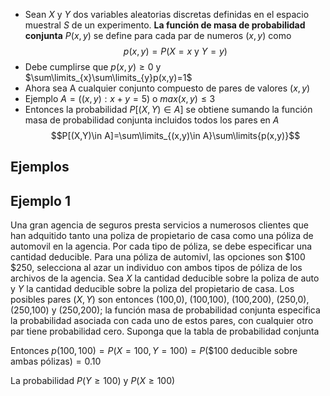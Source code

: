 - Sean $X$ y $Y$ dos variables aleatorias discretas definidas en el espacio muestral $S$ de un experimento. **La función de masa de probabilidad conjunta** $P(x,y)$ se define para cada par de numeros $(x,y)$ como
	$$p(x,y)=P(X=x \text{ y }Y=y)$$
- Debe cumplirse que $p(x,y)\geq0$ y $\sum\limits_{x}\sum\limits_{y}p(x,y)=1$ 
- Ahora sea A cualquier conjunto compuesto de pares de valores $(x,y)$
- Ejemplo $A=((x,y):x+y=5)$ o $max(x,y)\leq3$
- Entonces la probabilidad $P[(X,Y)\in A]$ se obtiene sumando la función masa de probabilidad conjunta incluidos todos los pares en $A$
$$P[(X,Y)\in A]=\sum\limits_{(x,y)\in A}\sum\limits{p(x,y)}$$
## Ejemplos
## Ejemplo 1
Una gran agencia de seguros presta servicios a numerosos clientes que han adquitido tanto una poliza de propietario de casa como una póliza de automovil en la agencia. Por cada tipo de póliza, se debe especificar una cantidad deducible. Para una póliza de automivl, las opciones son $100 $250, selecciona al azar un individuo con ambos tipos de póliza de los archivos de la agencia. Sea $X$ la cantidad deducible sobre la poliza de auto y $Y$ la cantidad deducible sobre la poliza del propietario de casa. Los posibles pares ($X,Y$) son entonces (100,0), (100,100), (100,200), (250,0), (250,100) y (250,200); la función masa de probabilidad conjunta especifica la probabilidad asociada con cada uno de estos pares, con cualquier otro par tiene probabilidad cero. Suponga que la tabla de probabilidad conjunta

Entonces $p(100,100)=P(X=100,Y=100)=P(\$100\text{ deducible sobre ambas pólizas})=0.10$

La probabilidad $P(Y\geq100)$ y $P(X\geq 100)$

